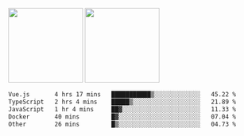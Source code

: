 <img src="https://github-readme-stats.vercel.app/api?username=Dream4ever&count_private=true&show_icons=true&theme=tokyonight" height="150" /> <img src="https://github-readme-stats.vercel.app/api/top-langs/?username=Dream4ever&count_private=true&show_icons=true&theme=tokyonight&langs_count=5&layout=compact" height="150" />

<!--START_SECTION:waka-->

```txt
Vue.js       4 hrs 17 mins   ███████████▒░░░░░░░░░░░░░   45.22 %
TypeScript   2 hrs 4 mins    █████▒░░░░░░░░░░░░░░░░░░░   21.89 %
JavaScript   1 hr 4 mins     ██▓░░░░░░░░░░░░░░░░░░░░░░   11.33 %
Docker       40 mins         █▓░░░░░░░░░░░░░░░░░░░░░░░   07.04 %
Other        26 mins         █▒░░░░░░░░░░░░░░░░░░░░░░░   04.73 %
```

<!--END_SECTION:waka-->
